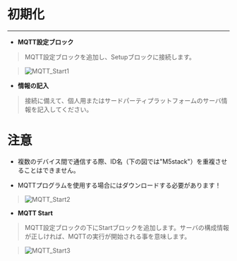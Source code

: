 # 初期化
__________________________

* __MQTT設定ブロック__

>MQTT設定ブロックを追加し、Setupブロックに接続します。

>![MQTT_Start1](/image/MQTT/MQTT_Start1.jpg)

* __情報の記入__

>接続に備えて、個人用またはサードパーティプラットフォームのサーバ情報を記入してください。

# 注意

* 複数のデバイス間で通信する際、ID名（下の図では"M5stack"）を重複させることはできません。

* MQTTプログラムを使用する場合にはダウンロードする必要があります！

>![MQTT_Start2](/image/MQTT/MQTT_Start2.jpg)



* __MQTT Start__

>MQTT設定ブロックの下にStartブロックを追加します。サーバの構成情報が正しければ、MQTTの実行が開始される事を意味します。

>![MQTT_Start3](/image/MQTT/MQTT_Start3.jpg)
